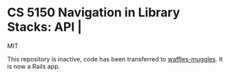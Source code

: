# CS 5150 Navigation in Library Stacks: API |

MIT

This repository is inactive, code has been transferred to [waffles-muggles](https://github.com/moodspace/waffles-muggles). It is now a Rails app.
